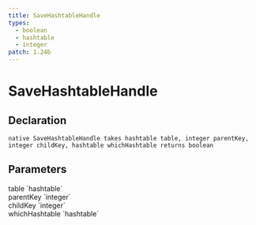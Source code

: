 ```yaml
---
title: SaveHashtableHandle
types:
  - boolean
  - hashtable
  - integer
patch: 1.24b
---
```


# SaveHashtableHandle

## Declaration

```
native SaveHashtableHandle takes hashtable table, integer parentKey, integer childKey, hashtable whichHashtable returns boolean
```

## Parameters
<dl>
  <dt>table `hashtable`</dt>
  <dd></dd>

  <dt>parentKey `integer`</dt>
  <dd></dd>

  <dt>childKey `integer`</dt>
  <dd></dd>

  <dt>whichHashtable `hashtable`</dt>
  <dd></dd>
</dl>